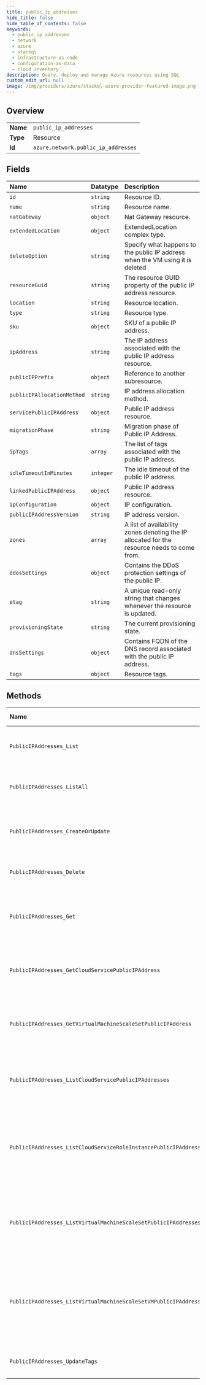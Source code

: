 ```yaml
---
title: public_ip_addresses
hide_title: false
hide_table_of_contents: false
keywords:
  - public_ip_addresses
  - network
  - azure    
  - stackql
  - infrastructure-as-code
  - configuration-as-data
  - cloud inventory
description: Query, deploy and manage Azure resources using SQL
custom_edit_url: null
image: /img/providers/azure/stackql-azure-provider-featured-image.png
---
```

  
    

## Overview
<table><tbody>
<tr><td><b>Name</b></td><td><code>public_ip_addresses</code></td></tr>
<tr><td><b>Type</b></td><td>Resource</td></tr>
<tr><td><b>Id</b></td><td><code>azure.network.public_ip_addresses</code></td></tr>
</tbody></table>

## Fields
| Name | Datatype | Description |
|:-----|:---------|:------------|
| `id` | `string` | Resource ID. |
| `name` | `string` | Resource name. |
| `natGateway` | `object` | Nat Gateway resource. |
| `extendedLocation` | `object` | ExtendedLocation complex type. |
| `deleteOption` | `string` | Specify what happens to the public IP address when the VM using it is deleted |
| `resourceGuid` | `string` | The resource GUID property of the public IP address resource. |
| `location` | `string` | Resource location. |
| `type` | `string` | Resource type. |
| `sku` | `object` | SKU of a public IP address. |
| `ipAddress` | `string` | The IP address associated with the public IP address resource. |
| `publicIPPrefix` | `object` | Reference to another subresource. |
| `publicIPAllocationMethod` | `string` | IP address allocation method. |
| `servicePublicIPAddress` | `object` | Public IP address resource. |
| `migrationPhase` | `string` | Migration phase of Public IP Address. |
| `ipTags` | `array` | The list of tags associated with the public IP address. |
| `idleTimeoutInMinutes` | `integer` | The idle timeout of the public IP address. |
| `linkedPublicIPAddress` | `object` | Public IP address resource. |
| `ipConfiguration` | `object` | IP configuration. |
| `publicIPAddressVersion` | `string` | IP address version. |
| `zones` | `array` | A list of availability zones denoting the IP allocated for the resource needs to come from. |
| `ddosSettings` | `object` | Contains the DDoS protection settings of the public IP. |
| `etag` | `string` | A unique read-only string that changes whenever the resource is updated. |
| `provisioningState` | `string` | The current provisioning state. |
| `dnsSettings` | `object` | Contains FQDN of the DNS record associated with the public IP address. |
| `tags` | `object` | Resource tags. |
## Methods
| Name | Accessible by | Required Params | Description |
|:-----|:--------------|:----------------|:------------|
| `PublicIPAddresses_List` | `SELECT` | `resourceGroupName, subscriptionId` | Gets all public IP addresses in a resource group. |
| `PublicIPAddresses_ListAll` | `SELECT` | `subscriptionId` | Gets all the public IP addresses in a subscription. |
| `PublicIPAddresses_CreateOrUpdate` | `INSERT` | `publicIpAddressName, resourceGroupName, subscriptionId` | Creates or updates a static or dynamic public IP address. |
| `PublicIPAddresses_Delete` | `DELETE` | `publicIpAddressName, resourceGroupName, subscriptionId` | Deletes the specified public IP address. |
| `PublicIPAddresses_Get` | `EXEC` | `publicIpAddressName, resourceGroupName, subscriptionId` | Gets the specified public IP address in a specified resource group. |
| `PublicIPAddresses_GetCloudServicePublicIPAddress` | `EXEC` | `api-version, cloudServiceName, ipConfigurationName, networkInterfaceName, publicIpAddressName, resourceGroupName, roleInstanceName, subscriptionId` | Get the specified public IP address in a cloud service. |
| `PublicIPAddresses_GetVirtualMachineScaleSetPublicIPAddress` | `EXEC` | `api-version, ipConfigurationName, networkInterfaceName, publicIpAddressName, resourceGroupName, subscriptionId, virtualMachineScaleSetName, virtualmachineIndex` | Get the specified public IP address in a virtual machine scale set. |
| `PublicIPAddresses_ListCloudServicePublicIPAddresses` | `EXEC` | `api-version, cloudServiceName, resourceGroupName, subscriptionId` | Gets information about all public IP addresses on a cloud service level. |
| `PublicIPAddresses_ListCloudServiceRoleInstancePublicIPAddresses` | `EXEC` | `api-version, cloudServiceName, ipConfigurationName, networkInterfaceName, resourceGroupName, roleInstanceName, subscriptionId` | Gets information about all public IP addresses in a role instance IP configuration in a cloud service. |
| `PublicIPAddresses_ListVirtualMachineScaleSetPublicIPAddresses` | `EXEC` | `api-version, resourceGroupName, subscriptionId, virtualMachineScaleSetName` | Gets information about all public IP addresses on a virtual machine scale set level. |
| `PublicIPAddresses_ListVirtualMachineScaleSetVMPublicIPAddresses` | `EXEC` | `api-version, ipConfigurationName, networkInterfaceName, resourceGroupName, subscriptionId, virtualMachineScaleSetName, virtualmachineIndex` | Gets information about all public IP addresses in a virtual machine IP configuration in a virtual machine scale set. |
| `PublicIPAddresses_UpdateTags` | `EXEC` | `publicIpAddressName, resourceGroupName, subscriptionId` | Updates public IP address tags. |
